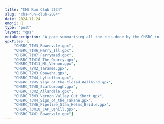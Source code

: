 ```yaml
---
title: "CHS Run Club 2024"
slug: "chs-run-club-2024"
date: 2024-11-24
emoji: 🏃
type: "post"
layout: "gps"
metaDescription: "A page summarising all the runs done by the CHSRC in 2024!"
gpxFiles: [
	"CHSRC_T1W3_Bowenvale.gpx",
	"CHSRC_T1W6_Harry_Ell.gpx",
	"CHSRC_T1W7_Ferrymead.gpx",
	"CHSRC_T1W10_The_Quarry.gpx",
	"CHSRC_T1W11_Mt_Vernon.gpx",
	"CHSRC_T2W2_Taramea.gpx",
	"CHSRC_T2W3_Opawaho.gpx",
	"CHSRC_T2W4_Lyttelton.gpx",
	"CHSRC_T2W5_Sign_of_the_Closed_Bellbird.gpx",
	"CHSRC_T2W8_Scarborough.gpx",
	"CHSRC_T3W2_Allandale.gpx",
	"CHSRC_T3W3_Vernon_Valley_Cut_Short.gpx",
	"CHSRC_T3W4_Sign_of_the_Takahe.gpx",
	"CHSRC_T3W6_Pipeline_Stan_Helms_Bridle.gpx",
	"CHSRC_T3W10_CAP_Uphill.gpx",
	"CHSRC_T4W1_Bowenvale.gpx"]
---
```

